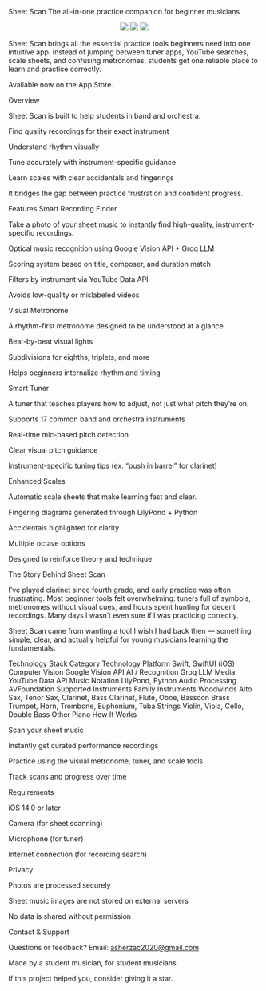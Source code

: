Sheet Scan
The all-in-one practice companion for beginner musicians
<p align="center"> <img src="https://img.shields.io/badge/Platform-iOS-lightgrey?style=for-the-badge"/> <img src="https://img.shields.io/badge/Swift-5.0-orange?style=for-the-badge&logo=swift"/> <img src="https://img.shields.io/badge/SwiftUI-blue?style=for-the-badge"/> </p>

Sheet Scan brings all the essential practice tools beginners need into one intuitive app.
Instead of jumping between tuner apps, YouTube searches, scale sheets, and confusing metronomes, students get one reliable place to learn and practice correctly.

Available now on the App Store.

Overview

Sheet Scan is built to help students in band and orchestra:

Find quality recordings for their exact instrument

Understand rhythm visually

Tune accurately with instrument-specific guidance

Learn scales with clear accidentals and fingerings

It bridges the gap between practice frustration and confident progress.

Features
Smart Recording Finder

Take a photo of your sheet music to instantly find high-quality, instrument-specific recordings.

Optical music recognition using Google Vision API + Groq LLM

Scoring system based on title, composer, and duration match

Filters by instrument via YouTube Data API

Avoids low-quality or mislabeled videos

Visual Metronome

A rhythm-first metronome designed to be understood at a glance.

Beat-by-beat visual lights

Subdivisions for eighths, triplets, and more

Helps beginners internalize rhythm and timing

Smart Tuner

A tuner that teaches players how to adjust, not just what pitch they’re on.

Supports 17 common band and orchestra instruments

Real-time mic-based pitch detection

Clear visual pitch guidance

Instrument-specific tuning tips (ex: “push in barrel” for clarinet)

Enhanced Scales

Automatic scale sheets that make learning fast and clear.

Fingering diagrams generated through LilyPond + Python

Accidentals highlighted for clarity

Multiple octave options

Designed to reinforce theory and technique

The Story Behind Sheet Scan

I’ve played clarinet since fourth grade, and early practice was often frustrating.
Most beginner tools felt overwhelming: tuners full of symbols, metronomes without visual cues, and hours spent hunting for decent recordings. Many days I wasn’t even sure if I was practicing correctly.

Sheet Scan came from wanting a tool I wish I had back then — something simple, clear, and actually helpful for young musicians learning the fundamentals.

Technology Stack
Category	Technology
Platform	Swift, SwiftUI (iOS)
Computer Vision	Google Vision API
AI / Recognition	Groq LLM
Media	YouTube Data API
Music Notation	LilyPond, Python
Audio Processing	AVFoundation
Supported Instruments
Family	Instruments
Woodwinds	Alto Sax, Tenor Sax, Clarinet, Bass Clarinet, Flute, Oboe, Bassoon
Brass	Trumpet, Horn, Trombone, Euphonium, Tuba
Strings	Violin, Viola, Cello, Double Bass
Other	Piano
How It Works

Scan your sheet music

Instantly get curated performance recordings

Practice using the visual metronome, tuner, and scale tools

Track scans and progress over time

Requirements

iOS 14.0 or later

Camera (for sheet scanning)

Microphone (for tuner)

Internet connection (for recording search)

Privacy

Photos are processed securely

Sheet music images are not stored on external servers

No data is shared without permission

Contact & Support

Questions or feedback?
Email: asherzac2020@gmail.com

Made by a student musician, for student musicians.

If this project helped you, consider giving it a star.
